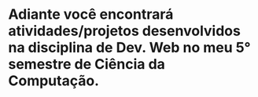 # Adiante você encontrará atividades/projetos desenvolvidos na disciplina de Dev. Web no meu 5° semestre de Ciência da Computação.